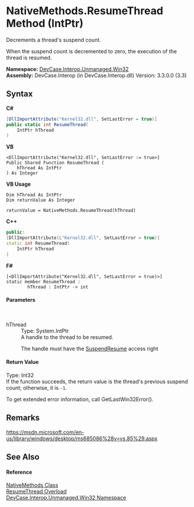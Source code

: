 # NativeMethods.ResumeThread Method (IntPtr)
 

Decrements a thread's suspend count. 

 When the suspend count is decremented to zero, the execution of the thread is resumed.

**Namespace:**&nbsp;<a href="N_DevCase_Interop_Unmanaged_Win32">DevCase.Interop.Unmanaged.Win32</a><br />**Assembly:**&nbsp;DevCase.Interop (in DevCase.Interop.dll) Version: 3.3.0.0 (3.3)

## Syntax

**C#**<br />
``` C#
[DllImportAttribute("Kernel32.dll", SetLastError = true)]
public static int ResumeThread(
	IntPtr hThread
)
```

**VB**<br />
``` VB
<DllImportAttribute("Kernel32.dll", SetLastError := true>]
Public Shared Function ResumeThread ( 
	hThread As IntPtr
) As Integer
```

**VB Usage**<br />
``` VB Usage
Dim hThread As IntPtr
Dim returnValue As Integer

returnValue = NativeMethods.ResumeThread(hThread)
```

**C++**<br />
``` C++
public:
[DllImportAttribute(L"Kernel32.dll", SetLastError = true)]
static int ResumeThread(
	IntPtr hThread
)
```

**F#**<br />
``` F#
[<DllImportAttribute("Kernel32.dll", SetLastError = true)>]
static member ResumeThread : 
        hThread : IntPtr -> int 

```


#### Parameters
&nbsp;<dl><dt>hThread</dt><dd>Type: System.IntPtr<br />A handle to the thread to be resumed. 

 The handle must have the <a href="T_DevCase_Interop_Unmanaged_Win32_Enums_ThreadAccessRights">SuspendResume</a> access right</dd></dl>

#### Return Value
Type: Int32<br />If the function succeeds, the return value is the thread's previous suspend count; otherwise, it is `-1`. 

 To get extended error information, call GetLastWin32Error().

## Remarks
<a href="https://msdn.microsoft.com/en-us/library/windows/desktop/ms685086%28v=vs.85%29.aspx" target="_blank">https://msdn.microsoft.com/en-us/library/windows/desktop/ms685086%28v=vs.85%29.aspx</a>

## See Also


#### Reference
<a href="T_DevCase_Interop_Unmanaged_Win32_NativeMethods">NativeMethods Class</a><br /><a href="Overload_DevCase_Interop_Unmanaged_Win32_NativeMethods_ResumeThread">ResumeThread Overload</a><br /><a href="N_DevCase_Interop_Unmanaged_Win32">DevCase.Interop.Unmanaged.Win32 Namespace</a><br />